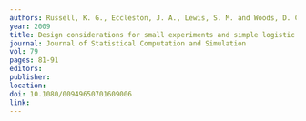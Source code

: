 ```yaml
---
authors: Russell, K. G., Eccleston, J. A., Lewis, S. M. and Woods, D. C. 
year: 2009 
title: Design considerations for small experiments and simple logistic regresion 
journal: Journal of Statistical Computation and Simulation 
vol: 79 
pages: 81-91 
editors: 
publisher: 
location: 
doi: 10.1080/00949650701609006 
link: 
---
```

 

